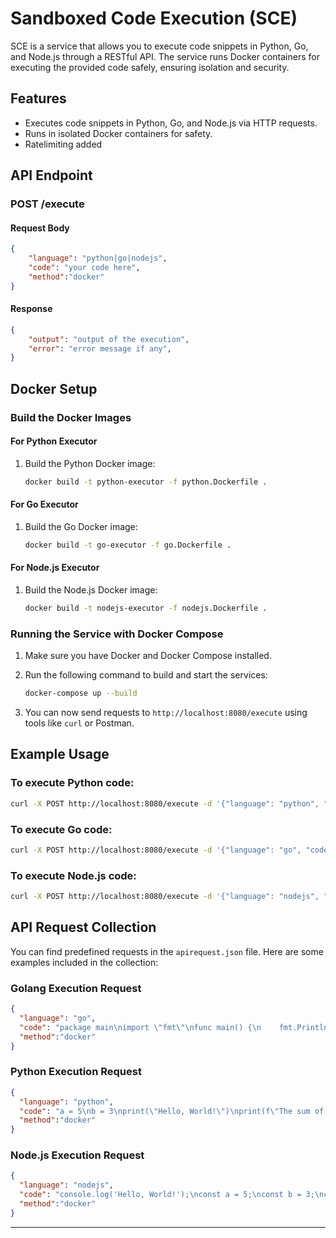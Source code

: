 
# Sandboxed Code Execution (SCE)

SCE is a service that allows you to execute code snippets in Python, Go, and Node.js through a RESTful API. The service runs Docker containers for executing the provided code safely, ensuring isolation and security.

## Features

- Executes code snippets in Python, Go, and Node.js via HTTP requests.
- Runs in isolated Docker containers for safety.
- Ratelimiting added

## API Endpoint

### POST /execute

#### Request Body

```json
{
    "language": "python|go|nodejs",
    "code": "your code here",
    "method":"docker"
}
```

#### Response

```json
{
    "output": "output of the execution",
    "error": "error message if any",
}
```

## Docker Setup

### Build the Docker Images

#### For Python Executor

1. Build the Python Docker image:

   ```bash
   docker build -t python-executor -f python.Dockerfile .
   ```

#### For Go Executor

1. Build the Go Docker image:

   ```bash
   docker build -t go-executor -f go.Dockerfile .
   ```

#### For Node.js Executor

1. Build the Node.js Docker image:

   ```bash
   docker build -t nodejs-executor -f nodejs.Dockerfile .
   ```

### Running the Service with Docker Compose

1. Make sure you have Docker and Docker Compose installed.
2. Run the following command to build and start the services:

   ```bash
   docker-compose up --build
   ```

3. You can now send requests to `http://localhost:8080/execute` using tools like `curl` or Postman.

## Example Usage

### To execute Python code:

```bash
curl -X POST http://localhost:8080/execute -d '{"language": "python", "code": "print(\"Hello from Python!\")"}' -H "Content-Type: application/json"
```

### To execute Go code:

```bash
curl -X POST http://localhost:8080/execute -d '{"language": "go", "code": "package main; import \"fmt\"; func main() { fmt.Println(\"Hello from Go!\") }"}' -H "Content-Type: application/json"
```

### To execute Node.js code:

```bash
curl -X POST http://localhost:8080/execute -d '{"language": "nodejs", "code": "console.log(\"Hello from Node.js!\");"}' -H "Content-Type: application/json"
```

## API Request Collection

You can find predefined requests in the `apirequest.json` file. Here are some examples included in the collection:

### Golang Execution Request

```json
{
  "language": "go",
  "code": "package main\nimport \"fmt\"\nfunc main() {\n    fmt.Println(\"Hello, World!\")\n    a := 5\n    b := 3\n    sum := a + b\n    fmt.Printf(\"The sum of %d and %d is %d\\n\", a, b, sum)\n}",
  "method":"docker"
}
```

### Python Execution Request

```json
{
  "language": "python",
  "code": "a = 5\nb = 3\nprint(\"Hello, World!\")\nprint(f\"The sum of {a} and {b} is {a + b}\")",
  "method":"docker"
}
```

### Node.js Execution Request

```json
{
  "language": "nodejs",
  "code": "console.log('Hello, World!');\nconst a = 5;\nconst b = 3;\nconst sum = a + b;\nconsole.log(`The sum of ${a} and ${b} is ${sum}`);",
  "method":"docker"
}
```

---
